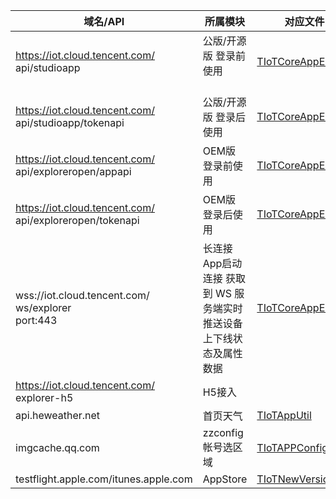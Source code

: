 
| 域名/API              | 所属模块              | 对应文件（iOS)     | 对应文件（Android)    |
| -------------------- | -------------------- | -------------------- | -------------------- |
| https://iot.cloud.tencent.com/<br/>api/studioapp | 公版/开源版 登录前使用&nbsp; &nbsp; &nbsp; &nbsp; &nbsp; | [TIoTCoreAppEnvironment](https://github.com/tencentyun/iot-link-ios/blob/master/Source/LinkSDK/Core/QCFoundation/TIoTCoreAppEnvironment.m) | [BaseService.kt](https://github.com/tencentyun/iot-link-android/blob/master/sdk/explorer-link-android/src/main/java/com/tencent/iot/explorer/link/core/auth/service/BaseService.kt) |
| https://iot.cloud.tencent.com/<br/>api/studioapp/tokenapi | 公版/开源版 登录后使用 | [TIoTCoreAppEnvironment](https://github.com/tencentyun/iot-link-ios/blob/master/Source/LinkSDK/Core/QCFoundation/TIoTCoreAppEnvironment.m) | [BaseService.kt](https://github.com/tencentyun/iot-link-android/blob/master/sdk/explorer-link-android/src/main/java/com/tencent/iot/explorer/link/core/auth/service/BaseService.kt) |
| https://iot.cloud.tencent.com/<br/>api/exploreropen/appapi   | OEM版 登录前使用      | [TIoTCoreAppEnvironment](https://github.com/tencentyun/iot-link-ios/blob/master/Source/LinkSDK/Core/QCFoundation/TIoTCoreAppEnvironment.m) | [HttpRequest.kt](https://github.com/tencentyun/iot-link-android/blob/master/app/src/main/java/com/tencent/iot/explorer/link/kitlink/util/HttpRequest.kt) |
| https://iot.cloud.tencent.com/<br/>api/exploreropen/tokenapi | OEM版 登录后使用      | [TIoTCoreAppEnvironment](https://github.com/tencentyun/iot-link-ios/blob/master/Source/LinkSDK/Core/QCFoundation/TIoTCoreAppEnvironment.m) | [HttpRequest.kt](https://github.com/tencentyun/iot-link-android/blob/master/app/src/main/java/com/tencent/iot/explorer/link/kitlink/util/HttpRequest.kt) |
| wss://iot.cloud.tencent.com/<br/>ws/explorer <br/>port:443 | 长连接 App启动连接 获取到 WS 服务端实时推送设备上下线状态及属性数据 | [TIoTCoreAppEnvironment](https://github.com/tencentyun/iot-link-ios/blob/master/Source/LinkSDK/Core/QCFoundation/TIoTCoreAppEnvironment.m) | [WSClientManager.kt](https://github.com/tencentyun/iot-link-android/blob/master/sdk/explorer-link-android/src/main/java/com/tencent/iot/explorer/link/core/auth/socket/WSClientManager.kt) |
| https://iot.cloud.tencent.com/<br/>explorer-h5               | H5接入              |                             |  |
| api.heweather.net                                       | 首页天气             | [TIoTAppUtil](https://github.com/tencentyun/iot-link-ios/blob/master/Source/LinkApp/Classes/Universal/Util/TIoTAppUtil.swift) | [WeatherUtils.kt](https://github.com/tencentyun/iot-link-android/blob/master/app/src/main/java/com/tencent/iot/explorer/link/kitlink/util/WeatherUtils.kt) |
| imgcache.qq.com                                         | zzconfig帐号选区域    | [TIoTAPPConfig](https://github.com/tencentyun/iot-link-ios/blob/master/Source/LinkApp/Classes/Module/Debug/TIoTAPPConfig.swift) | [CommonField.kt](https://github.com/tencentyun/iot-link-android/blob/master/app/src/main/java/com/tencent/iot/explorer/link/kitlink/consts/CommonField.kt) |
| testflight.apple.com/itunes.apple.com                   | AppStore            | [TIoTNewVersionTipView.m](https://github.com/tencentyun/iot-link-ios/blob/master/Source/LinkApp/Classes/Module/Home/View/TIoTNewVersionTipView.m) |  |
